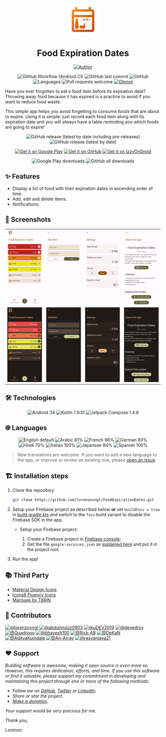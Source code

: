 <div align="center">

<img src="fed-icon.png" width="100px">

# Food Expiration Dates

[![Author](https://img.shields.io/badge/Author-lorenzovngl-white?style=flat-square)](https://github.com/lorenzovngl)

![GitHub Workflow (Android CI)](https://img.shields.io/github/actions/workflow/status/lorenzovngl/FoodExpirationDates/.github%2Fworkflows%2Fandroid.yml?style=flat-square&label=Build)
![GitHub last commit](https://img.shields.io/github/last-commit/lorenzovngl/FoodExpirationDates?label=Last%20commit&style=flat-square)
![GitHub](https://img.shields.io/github/license/lorenzovngl/FoodExpirationDates?style=flat-square&label=License)
![Languages](https://img.shields.io/badge/Languages-8-orange?style=flat-square)
![Pull requests welcome](https://img.shields.io/badge/Pull%20requests-Welcome-ff69b4?style=flat-square)
<a href="https://gitmoji.dev">
  <img
    src="https://img.shields.io/badge/gitmoji-%20😜%20😍-FFDD67.svg?style=flat-square"
    alt="Gitmoji"
  />
</a>

</div>

Have you ever forgotten to eat a food item before its expiration date? Throwing away food because it has expired is a practice to avoid if you want to reduce food waste.

This simple app helps you avoid forgetting to consume foods that are about to expire. Using it is simple: just record each food item along with its expiration date and you will always have a table reminding you which foods are going to expire!

<div align="center">

![GitHub release (latest by date including pre-releases)](https://img.shields.io/github/v/release/lorenzovngl/FoodExpirationDates?include_prereleases&label=Pre-release&style=flat-square)
![GitHub release (latest by date)](https://img.shields.io/github/v/release/lorenzovngl/FoodExpirationDates?style=flat-square&label=Release)

[<img alt="Get it on Google Play" src="https://play.google.com/intl/en_us/badges/images/generic/en_badge_web_generic.png" height="80"/>](https://play.google.com/store/apps/details?id=com.lorenzovainigli.foodexpirationdates)
[<img alt="Get it on GitHub" src="https://raw.githubusercontent.com/NeoApplications/Neo-Backup/main/badge_github.png" height="80"/>](https://github.com/lorenzovngl/FoodExpirationDates/releases)
[<img alt="Get it on IzzyOnDroid" src="https://gitlab.com/IzzyOnDroid/repo/-/raw/master/assets/IzzyOnDroid.png" height="80"/>](https://apt.izzysoft.de/fdroid/index/apk/com.lorenzovainigli.foodexpirationdates.foss/)


![Google Play downloads](https://img.shields.io/endpoint?style=flat-square&url=https%3A%2F%2Fraw.githubusercontent.com%2Florenzovngl%2FFoodExpirationDates%2Fmain%2Fshields%2Fdownloads-google-play.json)
![GitHub all downloads](https://img.shields.io/github/downloads/lorenzovngl/FoodExpirationDates/total?style=flat-square&label=Downloads&logo=github)

</div>

## ✨ Features

- Display a list of food with their expiration dates in ascending order of time.
- Add, edit and delete items.
- Notifications.

## 📱 Screenshots

<div align="center">

| | | | |
|-|-|-|-|
| <img width="150px" src="screenshots/screenshot_ScreenshotEnglish_screen1MainActivity.png"> | <img width="150px" src="screenshots/screenshot_ScreenshotEnglish_screen2InsertActivity.png"> | <img width="150px" src="screenshots/screenshot_ScreenshotEnglish_screen3SettingsActivity.png"> | <img width="150px" src="screenshots/screenshot_ScreenshotEnglish_screen4InfoActivity.png"> |
<img width="150px" src="screenshots/screenshot.night_ScreenshotEnglishNight_screen1MainActivity.png"> | <img width="150px" src="screenshots/screenshot.night_ScreenshotEnglishNight_screen2InsertActivity.png"> | <img width="150px" src="screenshots/screenshot.night_ScreenshotEnglishNight_screen3SettingsActivity.png"> | <img width="150px" src="screenshots/screenshot.night_ScreenshotEnglishNight_screen4InfoActivity.png"> |
</div>

## 🛠️ Technologies

<div align="center">

![Android 34](https://img.shields.io/badge/Android%20SDK-34-3DDC84?style=for-the-badge&logo=android)
![Kotlin 1.9.10](https://img.shields.io/badge/Kotlin-1.9.10-A97BFF?&style=for-the-badge&logo=kotlin&logoColor=A97BFF)
![Jetpack Compose 1.4.8](https://img.shields.io/badge/Jetpack%20Compose-1.5.3-4285F4?style=for-the-badge&logo=Jetpack+Compose&logoColor=4285F4)

</div>

## 🌐 Languages

<div align="center">

![English default](https://img.shields.io/badge/English-default-blue?style=flat-square)
![Arabic 81%](https://img.shields.io/badge/Arabic-81%25-yellow?style=flat-square)
![French 96%](https://img.shields.io/badge/French-96%25-green?style=flat-square)
![German 93%](https://img.shields.io/badge/German-93%25-yellowgreen?style=flat-square)
![Hindi 70%](https://img.shields.io/badge/Hindi-70%25-orange?style=flat-square)
![Italian 100%](https://img.shields.io/badge/Italian-100%25-brightgreen?style=flat-square)
![Japanese 84%](https://img.shields.io/badge/Japanese-84%25-yellow?style=flat-square)
![Spanish 100%](https://img.shields.io/badge/Spanish-100%25-brightgreen?style=flat-square)

</div>

> New translations are welcome. If you want to add a new language to the app, or improve or review an existing one, please [open an issue](https://github.com/lorenzovngl/FoodExpirationDates/issues/new).

## 🏗️ Installation steps

1. Clone the repository

    ```bash
    git clone https://github.com/lorenzovngl/FoodExpirationDates.git
    ```

2. Setup your Firebase project as described below **or** set `buildFoss = true` in [build.gradle.kts](https://github.com/lorenzovngl/FoodExpirationDates/blob/main/app/build.gradle.kts#L12) and switch to the `foss` build variant to disable the Firebase SDK in the app.

   - Setup your Firebase project:

      1. Create a Firebase project in [Firebase console](https://console.firebase.google.com/);
      2. Get the file `google-services.json` as [explained here](https://support.google.com/firebase/answer/7015592#zippy=%2Cin-this-article:~:text=Get%20config%20file%20for%20your%20Android%20app) and put it in the project root.


3. Run the app!

## 📚 Third Party

- [Material Design Icons](https://pictogrammers.com/library/mdi/)
- [Icons8 Fluency Icons](https://icons8.it/icons/fluency)
- [Marquee by T8RIN](https://github.com/T8RIN/Marquee)

## 👥 Contributors

<a href="https://github.com/lorenzovngl"><img src="https://avatars.githubusercontent.com/lorenzovngl" alt="@lorenzovngl" height="32" width="32"></a>
<a href="https://github.com/abdulmuizz0903"><img src="https://avatars.githubusercontent.com/abdulmuizz0903" alt="@abdulmuizz0903" height="32" width="32"></a>
<a href="https://github.com/uDEV2019"><img src="https://avatars.githubusercontent.com/uDEV2019" alt="@uDEV2019" height="32" width="32"></a>
<a href="https://github.com/devedroy"><img src="https://avatars.githubusercontent.com/devedroy" alt="@devedroy" height="32" width="32"></a>
<a href="https://github.com/Quadropo"><img src="https://avatars.githubusercontent.com/Quadropo" alt="@Quadropo" height="32" width="32"></a>
<a href="https://github.com/bhavesh100"><img src="https://avatars.githubusercontent.com/bhavesh100" alt="@bhavesh100" height="32" width="32"></a>
<a href="https://github.com/Rick-AB"><img src="https://avatars.githubusercontent.com/Rick-AB" alt="@Rick-AB" height="32" width="32"></a>
<a href="https://github.com/DeKaN"><img src="https://avatars.githubusercontent.com/DeKaN" alt="@DeKaN" height="32" width="32"></a>
<a href="https://github.com/AdityaKumdale"><img src="https://avatars.githubusercontent.com/AdityaKumdale" alt="@AdityaKumdale" height="32" width="32"></a>
<a href="https://github.com/An-Array"><img src="https://avatars.githubusercontent.com/An-Array" alt="@An-Array" height="32" width="32"></a>
<a href="https://github.com/rasvanjaya21"><img src="https://avatars.githubusercontent.com/rasvanjaya21" alt="@rasvanjaya21" height="32" width="32"></a>

## ❤️ Support

*Building software is awesome, making it open source is even more so. However, this requires dedication, efforts, and time. If you use this software or find it valuable, please support my commitment in developing and maintaining this project through one or more of the following methods:*

- *Follow me on [GitHub](https://github.com/lorenzovngl), [Twitter](https://twitter.com/lorenzovngl_dev) or [LinkedIn](https://www.linkedin.com/in/lorenzovainigli/).*
- *Share or star the project.*
- *[Make a donation](https://www.paypal.com/donate/?hosted_button_id=LX8P6X75XF65A).*

*Your support would be very precious for me.*

*Thank you,*

*Lorenzo*
